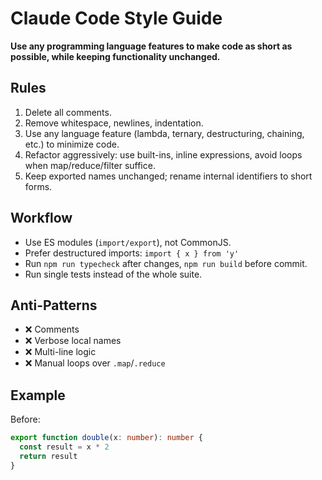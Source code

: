 # Claude Code Style Guide
**Use any programming language features to make code as short as possible, while keeping functionality unchanged.**

## Rules
1. Delete all comments.  
2. Remove whitespace, newlines, indentation.  
3. Use any language feature (lambda, ternary, destructuring, chaining, etc.) to minimize code.  
4. Refactor aggressively: use built-ins, inline expressions, avoid loops when map/reduce/filter suffice.  
5. Keep exported names unchanged; rename internal identifiers to short forms.

## Workflow
- Use ES modules (`import/export`), not CommonJS.  
- Prefer destructured imports: `import { x } from 'y'`  
- Run `npm run typecheck` after changes, `npm run build` before commit.  
- Run single tests instead of the whole suite.

## Anti-Patterns
- ❌ Comments  
- ❌ Verbose local names  
- ❌ Multi-line logic  
- ❌ Manual loops over `.map`/`.reduce`

## Example
Before:
```ts
export function double(x: number): number {
  const result = x * 2
  return result
}